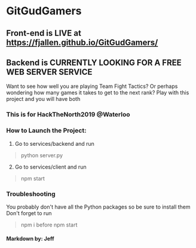 # GitGudGamers

## Front-end is LIVE at https://fjallen.github.io/GitGudGamers/
## Backend is CURRENTLY LOOKING FOR A FREE WEB SERVER SERVICE
Want to see how well you are playing Team Fight Tactics? 
Or perhaps wondering how many games it takes to get to the next rank? 
Play with this project and you will have both 

### This is for HackTheNorth2019 @Waterloo

### How to Launch the Project:

1. Go to services/backend and run
> python server.py

2. Go to services/client and run
> npm start

### Troubleshooting
You probably don't have all the Python packages so be sure to install them
Don't forget to run 
> npm i
before npm start

#### Markdown by: Jeff
